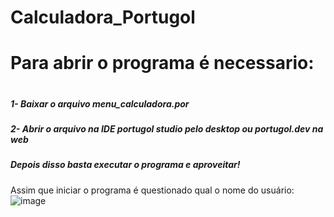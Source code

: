 # Calculadora_Portugol
<h1>Para abrir o programa é necessario:<h1>
<h5>1- Baixar o arquivo menu_calculadora.por</h5>
<h5>2- Abrir o arquivo na IDE portugol studio pelo desktop ou portugol.dev na web</h5>
<h5>Depois disso basta executar o programa e aproveitar!</h5>

Assim que iniciar o programa é questionado qual o nome do usuário:
![image](https://github.com/gabrielarebeca/Calculadora_Portugol/assets/110422932/80b33638-0977-4993-b90d-ff1e66a53eee)

